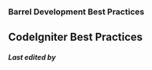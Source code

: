 ### Barrel Development Best Practices

CodeIgniter Best Practices
--------------------------

##### Last edited by